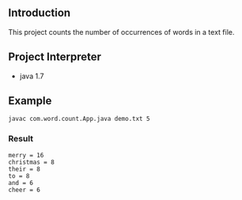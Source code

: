 ## Introduction

This project counts the number of occurrences of words in a text file.

## Project Interpreter
* java 1.7

## Example
    javac com.word.count.App.java demo.txt 5
### Result
    merry = 16
    christmas = 8
    their = 8
    to = 8
    and = 6
    cheer = 6